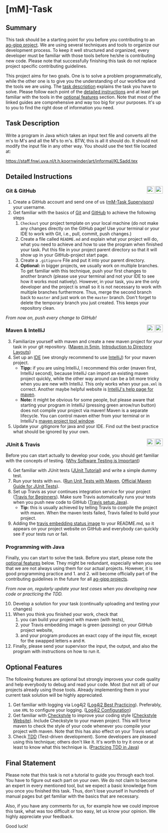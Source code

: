 # [mM]-Task
## Summary
This task should be a starting point for you before you contributing to an [ag-gipp project](https://github.com/ag-gipp). We are using several techniques and tools to organize our development process. To keep it well structured and organized, every developer must be familiar with those tools before he/she is contributing new code. Please note that successfully finishing this task do not replace project specific contributing guidelines.

This project aims for two goals. One is to solve a problem programmatically, while the other one is to give you the understanding of our workflow and the tools we are using. The [task description](#task-description) explains the task you have to solve. Please follow each point of the [detailed instructions](#detailed-instructions) and at least get familiar with the tools in the [optional features](#optional-features) section. Note that most of the linked guides are comprehensive and way too big for your purposes. It's up to you to find the right dose of information you need.

## Task Description
Write a program in Java which takes an input text file and converts all the m's to M's and all the M's to m's. BTW, this is all it should do. It should not modify the input file in any other way. You should use the text file located at:

https://staff.fnwi.uva.nl/t.h.koornwinder/art/informal/KLSadd.tex

## Detailed Instructions 

<a href="https://github.com"><img align="right" src="https://image.flaticon.com/icons/svg/25/25231.svg" height="24"></a><a href="https://git-scm.com/"><img align="right" src="https://git-scm.com/images/logos/downloads/Git-Logo-2Color.png" height="24"></a>
### Git & GitHub

1. Create a GitHub account and send one of us ([mM-Task Supervisors](https://github.com/orgs/ag-gipp/teams/mm-tasksupervisor/members)) your username.
2. Get familiar with the basics of [Git](https://git-scm.com/book/en/v2/) and [GitHub](https://guides.github.com/activities/hello-world) to achieve the following steps
    1. `Checkout` your project template on your local machine (do not make any changes directly on the GitHub page! Use your terminal or your IDE to work with Git, i.e., pull, commit, push changes.)
    2. Create a file called `README.md` and explain what your project will do, what you need to achieve and how to use the program when finished your task. Put this file in your project parent directory so that it will show up in your GitHub-project start page.
    3. Create a `.gitignore` File and put it into your parent directory.
    4. __Optional:__ in bigger projects, we usually work on multiple branches. To get familiar with this technique, push your first changes to another branch (please use your terminal and not your IDE to see how it works most natively). However, in your task, you are the only developer and the project is small so it is not necessary to work with multiple branches furthermore. Thus, merge the second branch back to `master` and just work on the `master` branch. Don't forget to delete the temporary branch you just created. This keeps your repository clean.

_From now on, push every change to GitHub!_ 

<a href="https://www.jetbrains.com/idea/"><img align="right" src="http://resources.jetbrains.com/storage/products/intellij-idea/img/meta/intellij-idea_logo_300x300.png" height="24"></a><a href="https://maven.apache.org/"><img align="right" src="https://maven.apache.org/images/maven-logo-black-on-white.png" height="24"></a>
### Maven & IntelliJ

3. Familiarize yourself with maven and create a new maven project for your task in your git repository. ([Maven in 5min](http://maven.apache.org/guides/getting-started/maven-in-five-minutes.html), [Introduction to Directory Layouts](http://maven.apache.org/guides/introduction/introduction-to-the-standard-directory-layout.html))
4. Set up an [IDE](https://en.wikipedia.org/wiki/Integrated_development_environment) (we strongly recommend to use [IntelliJ](https://www.jetbrains.com/idea/download/)) for your maven project. 
    * __Tipp:__ if you are using IntelliJ, I recommend this order (maven first, IntelliJ second), because IntelliJ can import an existing maven project quickly, while the other way around can be a bit more tricky when you are new with IntelliJ. This only works when your `pom.xml` is correct. Another maybe helpful website is [IntelliJ's help page for maven](https://www.jetbrains.com/help/idea/maven.html). 
    * __Note:__ it might be obvious for some people, but please aware that starting your program in IntelliJ (pressing green arrow/run button) does not compile your project via maven! Maven is a separate lifecycle. You can control maven either from your terminal or in IntelliJ's [maven project tool window](https://www.jetbrains.com/help/idea/maven-projects-tool-window.html).
5. Update your .gitignore for java and your IDE. Find out the best practice what should be ignored by your own.

<a href="https://travis-ci.com/"><img align="right" src="https://travis-ci.com/images/logos/TravisCI-Mascot-1.svg" height="24"></a><a href="http://junit.org/junit5/"><img align="right" src="http://junit.org/junit5/assets/img/junit5-logo.png" height="24"></a>
### JUnit & Travis

Before you can start actually to develop your code, you should get familiar with the concepts of testing. ([Why Software Testing is Important](https://www.atlassian.com/blog/software-teams/why-software-testing-is-important))

6. Get familiar with JUnit tests ([JUnit Tutorial](http://www.vogella.com/tutorials/JUnit/article.html)) and write a simple dummy test.
7. Run your tests with `mvn`. ([Run Unit Tests with Maven](https://www.mkyong.com/maven/how-to-run-unit-test-with-maven/), [Official Maven Guide for JUnit Tests](http://maven.apache.org/surefire/maven-surefire-plugin/examples/junit.html)).
8. Set up Travis as your continues integration service for your project ([Travis for Beginners](http://docs.travis-ci.com/user/for-beginners/)). Make sure Travis automatically runs your tests when you push new code to GitHub ([Travis setup Java](http://docs.travis-ci.com/user/languages/java/)). 
    * __Tip:__ this is usually achieved by telling Travis to compile the project with maven. When the maven tests failed, Travis failed to build your project.
9. Adding the [travis embedding status image](https://docs.travis-ci.com/user/status-images/) to your README.md, so it appears on your project website on GitHub and everybody can quickly see if your tests run or fail.

### Programming with Java

Finally, you can start to solve the task. Before you start, please note the [optional features](#optional-features) below. They might be redundant, especially when you see that we are not always using them for our actual projects. However, it is good programming practice and 1. and 2. will become officially part of the contributing guidelines in the future for all [ag-gipp projects](https://github.com/ag-gipp).

_From now on, regularly update your test cases when you developing new code or practicing the TDD._

10. Develop a solution for your task (continually uploading and testing your changes)
11. When you think you finished your work, check that
    1. you can build your project with maven (with tests),
    2. your Travis embedding image is green (_passing_) on your GitHub project website,
    3. and your program produces an exact copy of the input file, except for the swapped letters `m` and `M`.
12. Finally, please send your supervisor the input, the output, and also the program with instructions on how to run it. 

## Optional Features
The following features are optional but strongly improves your code quality and help everybody to debug and read your code. Most (but not all) of our projects already using those tools. Already implementing them in your current task solution will be highly appreciated.
1. Get familiar with logging via Log4j2 ([Log4j2 Best Practicing](https://examples.javacodegeeks.com/enterprise-java/log4j/log4j-2-best-practices-example/)). Preferably, use `XML` to configure your logging. ([Log4j2 Configuration](https://logging.apache.org/log4j/2.x/manual/configuration.html))
2. Get familiar with [Checkstyle](https://en.wikipedia.org/wiki/Checkstyle) to improve your coding style ([Checkstyle Website](http://checkstyle.sourceforge.net/)). Include Checkstyle to your maven project. This will force maven to check the style of your code whenever you compile your project with maven. Note that this has also effect on your Travis setup!
3. Check [TDD](https://en.wikipedia.org/wiki/Test-driven_development) (Test-driven development). Some developers are pleased using this technique; others don't like it. It's worth to try it once or at least to know what this technique is. ([Practicing TDD in Java](https://technologyconversations.com/2013/12/24/test-driven-development-tdd-best-practices-using-java-examples-2/))

## Final Statement
Please note that this task is not a tutorial to guide you through each tool. You have to figure out each part on your own. We do not claim to become an expert in every mentioned tool, but we expect a basic knowledge from you once you finished this task. Thus, don't lose yourself in hundreds of manual pages but get familiar with the basics that are necessary.

Also, if you have any comments for us, for example how we could improve this task, what was too difficult or too easy, let us know your opinion. We highly appreciate your feedback.

Good luck! 

